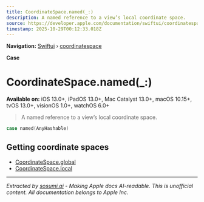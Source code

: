 ```yaml
---
title: CoordinateSpace.named(_:)
description: A named reference to a view’s local coordinate space.
source: https://developer.apple.com/documentation/swiftui/coordinatespace/named(_:)
timestamp: 2025-10-29T00:12:33.018Z
---
```


**Navigation:** [Swiftui](/documentation/swiftui) › [coordinatespace](/documentation/swiftui/coordinatespace)

**Case**

# CoordinateSpace.named(_:)

**Available on:** iOS 13.0+, iPadOS 13.0+, Mac Catalyst 13.0+, macOS 10.15+, tvOS 13.0+, visionOS 1.0+, watchOS 6.0+

> A named reference to a view’s local coordinate space.

```swift
case named(AnyHashable)
```

## Getting coordinate spaces

- [CoordinateSpace.global](/documentation/swiftui/coordinatespace/global)
- [CoordinateSpace.local](/documentation/swiftui/coordinatespace/local)

---

*Extracted by [sosumi.ai](https://sosumi.ai) - Making Apple docs AI-readable.*
*This is unofficial content. All documentation belongs to Apple Inc.*
